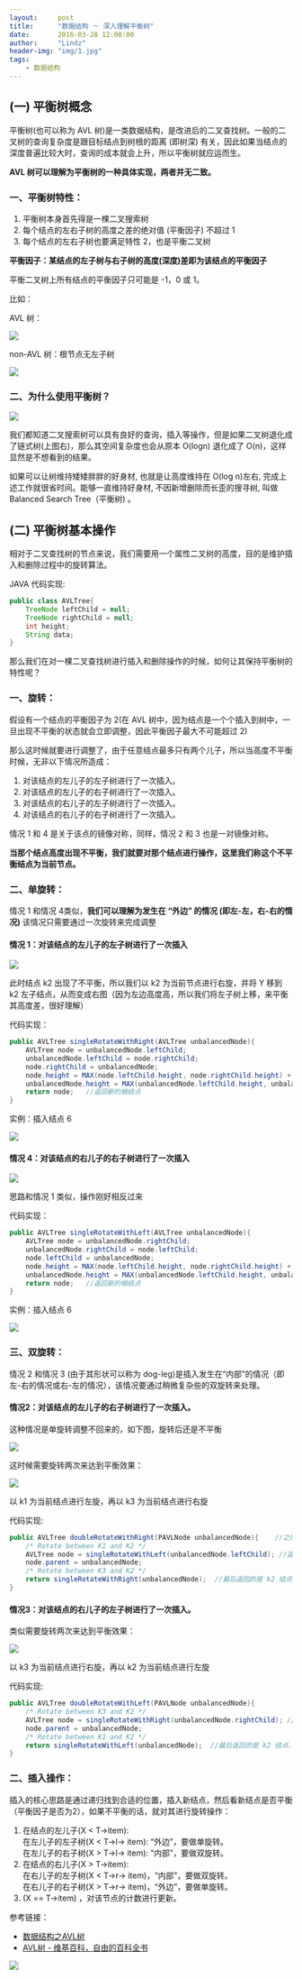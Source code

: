 ```yaml
---
layout:     post
title:      "数据结构 － 深入理解平衡树"
date:       2016-03-28 12:00:00
author:     "Lindz"
header-img: "img/1.jpg"
tags:
    - 数据结构
---
```


## (一) 平衡树概念

平衡树(也可以称为 AVL 树)是一类数据结构，是改进后的二叉查找树。一般的二叉树的查询复杂度是跟目标结点到树根的距离 (即树深) 有关，因此如果当结点的深度普遍比较大时，查询的成本就会上升，所以平衡树就应运而生。

**AVL 树可以理解为平衡树的一种具体实现，两者并无二致。**

### 一、平衡树特性：

1. 平衡树本身首先得是一棵二叉搜索树
2. 每个结点的左右子树的高度之差的绝对值 (平衡因子) 不超过 1
3. 每个结点的左右子树也要满足特性 2，也是平衡二叉树

**平衡因子：某结点的左子树与右子树的高度(深度)差即为该结点的平衡因子**

平衡二叉树上所有结点的平衡因子只可能是 -1，0 或 1。

比如：

AVL 树：

![](/assets/2016-03-28-balanced-tree/1.png)

non-AVL 树：根节点无左子树

![](/assets/2016-03-28-balanced-tree/2.png)

### 二、为什么使用平衡树？

![](/assets/2016-03-28-balanced-tree/3.png)

我们都知道二叉搜索树可以具有良好的查询，插入等操作，但是如果二叉树退化成了链式树(上图右)，那么其空间复杂度也会从原本 O(logn) 退化成了 O(n)，这样显然是不想看到的结果。

如果可以让树维持矮矮胖胖的好身材, 也就是让高度维持在 O(log n)左右, 完成上述工作就很省时间。能够一直维持好身材, 不因新增删除而长歪的搜寻树, 叫做 Balanced Search Tree（平衡树) 。

## (二) 平衡树基本操作

相对于二叉查找树的节点来说，我们需要用一个属性二叉树的高度，目的是维护插入和删除过程中的旋转算法。

JAVA 代码实现:

```java
public class AVLTree{
	TreeNode leftChild = null;
	TreeNode rightChild = null;
	int height;
	String data;
}
```

那么我们在对一棵二叉查找树进行插入和删除操作的时候，如何让其保持平衡树的特性呢？

### 一、旋转：

假设有一个结点的平衡因子为 2(在 AVL 树中，因为结点是一个个插入到树中，一旦出现不平衡的状态就会立即调整，因此平衡因子最大不可能超过 2)

那么这时候就要进行调整了，由于任意结点最多只有两个儿子，所以当高度不平衡时候，无非以下情况所造成：

1. 对该结点的左儿子的左子树进行了一次插入。 
2. 对该结点的左儿子的右子树进行了一次插入。 
3. 对该结点的右儿子的左子树进行了一次插入。 
4. 对该结点的右儿子的右子树进行了一次插入。 

情况 1 和 4 是关于该点的镜像对称，同样，情况 2 和 3 也是一对镜像对称。

**当那个结点高度出现不平衡，我们就要对那个结点进行操作，这里我们称这个不平衡结点为当前节点。**

### 二、单旋转：

情况 1 和情况 4类似，**我们可以理解为发生在 “外边” 的情况 (即左-左，右-右的情况)** 该情况只需要通过一次旋转来完成调整

#### 情况 1：对该结点的左儿子的左子树进行了一次插入

![](/assets/2016-03-28-balanced-tree/4.png)

此时结点 k2 出现了不平衡，所以我们以 k2 为当前节点进行右旋，并将 Y 移到 k2 左子结点，从而变成右图（因为左边高度高，所以我们将左子树上移，来平衡其高度差，很好理解）

代码实现：

```java
public AVLTree singleRotateWithRight(AVLTree unbalancedNode){
	AVLTree node = unbalancedNode.leftChild;
	unbalancedNode.leftChild = node.rightChild;
	node.rightChild = unbalancedNode;
	node.height = MAX(node.leftChild.height, node.rightChild.height) + 1;
	unbalancedNode.height = MAX(unbalancedNode.leftChild.height, unbalancedNode.rightChild.height) + 1;
	return node;   //返回新的根结点
}
```

实例：插入结点 6

![](/assets/2016-03-28-balanced-tree/5.png)

#### 情况 4：对该结点的右儿子的右子树进行了一次插入

![](/assets/2016-03-28-balanced-tree/6.png)

思路和情况 1 类似，操作刚好相反过来

代码实现：

```java
public AVLTree singleRotateWithLeft(AVLTree unbalancedNode){
	AVLTree node = unbalancedNode.rightChild;
	unbalancedNode.rightChild = node.leftChild;
	node.leftChild = unbalancedNode;
	node.height = MAX(node.leftChild.height, node.rightChild.height) + 1;
	unbalancedNode.height = MAX(unbalancedNode.leftChild.height, unbalancedNode.rightChild.height) + 1;
	return node;   //返回新的根结点
}
```

实例：插入结点 6

![](/assets/2016-03-28-balanced-tree/7.png)

### 三、双旋转：

情况 2 和情况 3 (由于其形状可以称为 dog-leg)是插入发生在“内部”的情况（即左-右的情况或右-左的情况），该情况要通过稍微复杂些的双旋转来处理。

#### 情况2：对该结点的左儿子的右子树进行了一次插入。 

这种情况是单旋转调整不回来的，如下图，旋转后还是不平衡

![](/assets/2016-03-28-balanced-tree/8.png)

这时候需要旋转两次来达到平衡效果：

![](/assets/2016-03-28-balanced-tree/9.png)

以 k1 为当前结点进行左旋，再以 k3 为当前结点进行右旋

代码实现:

```java
public AVLTree doubleRotateWithRight(PAVLNode unbalancedNode){    //之所以称为 Right，是因为最后不平衡结点变为右子树，这样比较好记
    /* Rotate between K1 and K2 */
    AVLTree node = singleRotateWithLeft(unbalancedNode.leftChild); //返回值为 K2 
    node.parent = unbalancedNode;
    /* Rotate between K3 and K2 */
    return singleRotateWithRight(unbalancedNode);  //最后返回的是 k2 结点，即根结点
}
```

#### 情况3：对该结点的右儿子的左子树进行了一次插入。 

类似需要旋转两次来达到平衡效果：

![](/assets/2016-03-28-balanced-tree/10.png)

以 k3 为当前结点进行右旋，再以 k2 为当前结点进行左旋

代码实现:

```java
public AVLTree doubleRotateWithLeft(PAVLNode unbalancedNode){   
    /* Rotate between K3 and K2 */
    AVLTree node = singleRotateWithRight(unbalancedNode.rightChild); //返回值为 K2 
    node.parent = unbalancedNode;
    /* Rotate between K1 and K2 */
    return singleRotateWithLeft(unbalancedNode);  //最后返回的是 k2 结点，即根结点
}
```

### 二、插入操作：

插入的核心思路是通过递归找到合适的位置，插入新结点，然后看新结点是否平衡（平衡因子是否为2），如果不平衡的话，就对其进行旋转操作：

1. 在结点的左儿子(X < T->item):  
  在左儿子的左子树(X < T->l-> item): “外边”，要做单旋转。   
  在左儿子的右子树(X > T->l-> item): “内部”，要做双旋转。 
2. 在结点的右儿子(X > T->item):    
  在右儿子的左子树(X < T->r-> item)，“内部”，要做双旋转。   
  在右儿子的右子树(X > T->r-> item)，“外边”，要做单旋转。   
3. (X == T->item) ，对该节点的计数进行更新。



参考链接：

* [数据结构之AVL树](http://blog.chinaunix.net/uid-25324849-id-2182877.html)
* [AVL树 - 维基百科，自由的百科全书](https://zh.wikipedia.org/wiki/AVL%E6%A0%91)

![](/assets/2016-03-28-balanced-tree/first.gif)
